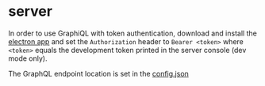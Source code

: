 # server
In order to use GraphiQL with token authentication, download and install the [electron app](https://github.com/skevy/graphiql-app) and set the `Authorization` header to `Bearer <token>` where `<token>` equals the development token printed in the server console (dev mode only).

The GraphQL endpoint location is set in the [config.json](config.json)
